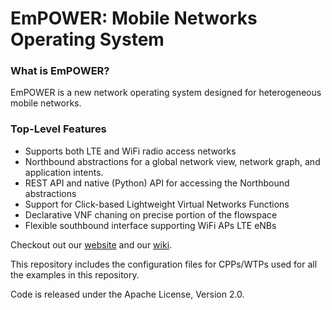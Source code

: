 EmPOWER: Mobile Networks Operating System
=========================================

### What is EmPOWER?
EmPOWER is a new network operating system designed for heterogeneous mobile networks.

### Top-Level Features
* Supports both LTE and WiFi radio access networks
* Northbound abstractions for a global network view, network graph, and
  application intents.
* REST API and native (Python) API for accessing the Northbound abstractions
* Support for Click-based Lightweight Virtual Networks Functions
* Declarative VNF chaning on precise portion of the flowspace
* Flexible southbound interface supporting WiFi APs LTE eNBs

Checkout out our [website](http://empower.create-net.org/) and our [wiki](https://github.com/5g-empower/5g-empower.github.io/wiki).

This repository includes the configuration files for CPPs/WTPs used for all the examples in this repository.

Code is released under the Apache License, Version 2.0.
